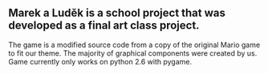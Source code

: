 Marek a Luděk is a school project that was developed as a final art class project.
------------------

The game is a modified source code from a copy of the original Mario game to fit our theme. The majority of graphical components were created by us. Game currently only works on python 2.6 with pygame.
